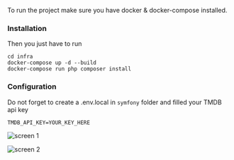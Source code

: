 To run the project make sure you have docker & docker-compose installed.

### Installation

Then you just have to run 
```
cd infra
docker-compose up -d --build
docker-compose run php composer install
```

### Configuration

Do not forget to create a .env.local in `symfony` folder and filled your TMDB api key

```
TMDB_API_KEY=YOUR_KEY_HERE
```
![screen 1](https://github.com/jcornu/wemovies/assets/4135367/dc51da32-75f1-4358-bee4-f70914eaae34)

![screen 2](https://github.com/jcornu/wemovies/assets/4135367/a96cbe0e-bbb1-4780-8695-7581297235f0)

